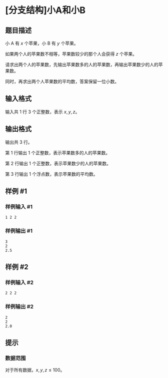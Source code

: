 # [分支结构]小A和小B

## 题目描述

小 A 有 $x$ 个苹果，小 B 有 $y$ 个苹果。

如果两个人的苹果数不相等，苹果数较少的那个人会获得 $z$ 个苹果。

请求出两个人的苹果数，先输出苹果数多的人的苹果数，再输出苹果数少的人的苹果数。

同时，再求出两个人苹果数的平均数，答案保留一位小数。

## 输入格式

输入共 $1$ 行 $3$ 个正整数，表示 $x,y,z$。

## 输出格式

输出共 $3$ 行。

第 $1$ 行输出 $1$ 个正整数，表示苹果数多的人的苹果数。

第 $2$ 行输出 $1$ 个正整数，表示苹果数少的人的苹果数。

第 $3$ 行输出 $1$ 个浮点数，表示苹果数的平均数。

## 样例 #1

### 样例输入 #1

```
1 2 2
```

### 样例输出 #1

```
3
2
2.5
```

## 样例 #2

### 样例输入 #2

```
2 2 2
```

### 样例输出 #2

```
2
2
2.0
```

## 提示

### 数据范围

对于所有数据，$x,y,z\leq 100$。